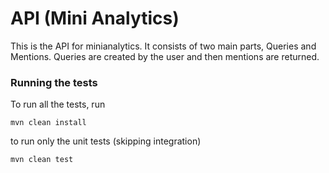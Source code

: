 # API (Mini Analytics)

This is the API for minianalytics. It consists of two main parts, Queries and Mentions. 
Queries are created by the user and then mentions are returned. 


### Running the tests

To run all the tests, run
```
mvn clean install
```
to run only the unit tests (skipping integration)
```
mvn clean test
```
